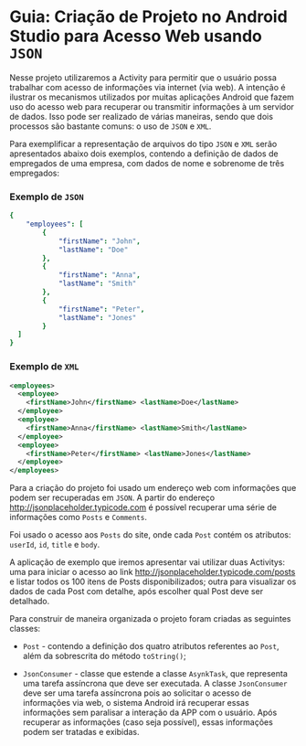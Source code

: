 # Guia: Criação de Projeto no Android Studio para Acesso Web usando `JSON`

Nesse projeto utilizaremos a Activity para permitir que o usuário possa trabalhar com acesso de informações via internet (via web). A intenção é ilustrar os mecanismos utilizados por muitas aplicações Android que fazem uso do acesso web para recuperar ou transmitir informações à um servidor de dados. Isso pode ser realizado de várias maneiras, sendo que dois processos são bastante comuns: o uso de `JSON` e `XML`.

Para exemplificar a representação de arquivos do tipo `JSON` e `XML` serão apresentados abaixo dois exemplos, contendo a definição de dados de empregados de uma empresa, com dados de nome e sobrenome de três empregados:

### Exemplo de `JSON`
```yaml
{
    "employees": [
        {
            "firstName": "John",
            "lastName": "Doe"
        },
        {
            "firstName": "Anna",
            "lastName": "Smith"
        },
        {
            "firstName": "Peter",
            "lastName": "Jones"
        }
  ]
}
```

### Exemplo de `XML`
```xml
<employees>
  <employee>
    <firstName>John</firstName> <lastName>Doe</lastName>
  </employee>
  <employee>
    <firstName>Anna</firstName> <lastName>Smith</lastName>
  </employee>
  <employee>
    <firstName>Peter</firstName> <lastName>Jones</lastName>
  </employee>
</employees>
```


Para a criação do projeto foi usado um endereço web com informações que podem ser recuperadas em `JSON`. A partir do endereço http://jsonplaceholder.typicode.com é possível recuperar uma série de informações como `Posts` e `Comments`.

Foi usado o acesso aos `Posts` do site, onde cada `Post` contém os atributos: `userId`, `id`, `title` e `body`.

A aplicação de exemplo que iremos apresentar vai utilizar duas Activitys: uma para iniciar o acesso ao link http://jsonplaceholder.typicode.com/posts e listar todos os 100 itens de Posts disponibilizados; outra para visualizar os dados de cada Post com detalhe, após escolher qual Post deve ser detalhado.

Para construir de maneira organizada o projeto foram criadas as seguintes classes:

- `Post` - contendo a definição dos quatro atributos referentes ao `Post`, além da sobrescrita do método `toString()`;

- `JsonConsumer` - classe que estende a classe `AsynkTask`, que representa uma tarefa assíncrona que deve ser executada. A classe `JsonConsumer` deve ser uma tarefa assíncrona pois ao solicitar o acesso de informações via web, o sistema Android irá recuperar essas informações sem paralisar a interação da APP com o usuário. Após recuperar as informações (caso seja possível), essas informações podem ser tratadas e exibidas.
